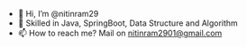 - 👋 Hi, I’m @nitinram29
- 👀 Skilled in Java, SpringBoot, Data Structure and Algorithm
- 📫 How to reach me? Mail on nitinram2901@gmail.com

<!---
nitinram29/nitinram29 is a ✨ special ✨ repository because its `README.md` (this file) appears on your GitHub profile.
You can click the Preview link to take a look at your changes.
--->

